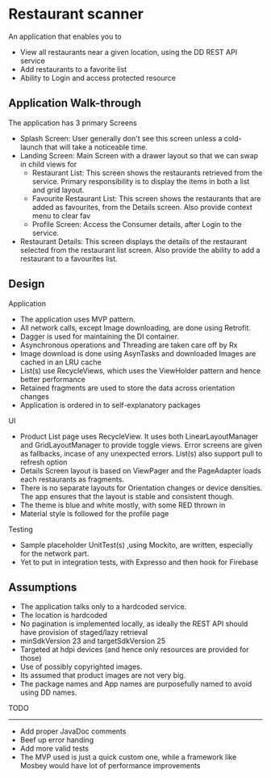 # Restaurant scanner

An application that enables you to
- View all restaurants near a given location, using the DD REST API service
- Add restaurants to a favorite list
- Ability to Login and access protected resource

Application Walk-through
------------------------

The application has 3 primary Screens

- Splash Screen: User generally don't see this screen unless a cold-launch that will take a
   noticeable time.
- Landing Screen: Main Screen with a drawer layout so that we can swap in child views for
    - Restaurant List: This screen shows the restaurants retrieved from the service. Primary
          responsibility is to display the items in both a list and grid layout.
    - Favourite Restaurant List: This screen shows the restaurants that are added as favourites,
           from the Details screen. Also provide context menu to clear fav
    - Profile Screen: Access the Consumer details, after Login to the service.
- Restaurant Details: This screen displays the details of the restaurant selected from the restaurant
    list screen. Also provide the ability to add a restaurant to a favourites list.


Design
------

Application

- The application uses MVP pattern.
- All network calls, except Image downloading, are done using Retrofit.
- Dagger is used for maintaining the DI container.
- Asynchronous operations and Threading are taken care off by Rx
- Image download is done using AsynTasks and downloaded Images are cached in an LRU cache
- List(s) use RecycleViews, which uses the ViewHolder pattern and hence better performance
- Retained fragments are used to store the data across orientation changes
- Application is ordered in to self-explanatory packages

UI

- Product List page uses RecycleView. It uses both LinearLayoutManager and GridLayoutManager to provide toggle views. Error screens are given as fallbacks, incase of any unexpected errors. List(s) also support pull to refresh option
- Details Screen layout is based on ViewPager and the PageAdapter loads each restaurants as fragments.
- There is no separate layouts for Orientation changes or device densities. The app ensures that the layout is stable and consistent though.
- The theme is blue and white mostly, with some RED thrown in
- Material style is followed for the profile page

Testing

- Sample placeholder UnitTest(s) ,using Mockito, are written, especially for the network part.
- Yet to put in integration tests, with Expresso and then hook for Firebase

Assumptions
-----------
- The application talks only to a hardcoded service.
- The location is hardcoded
- No pagination is implemented locally, as ideally the REST API should have provision of staged/lazy retrieval
- minSdkVersion 23 and targetSdkVersion 25
- Targeted at hdpi devices (and hence only resources are provided for those)
- Use of possibly copyrighted images.
- Its assumed that product images are not very big.
- The package names and App names are purposefully named to avoid using DD names.

TODO
____

- Add proper JavaDoc comments
- Beef up error handing
- Add more valid tests
- The MVP used is just a quick custom one, while a framework like Mosbey would have lot of performance improvements